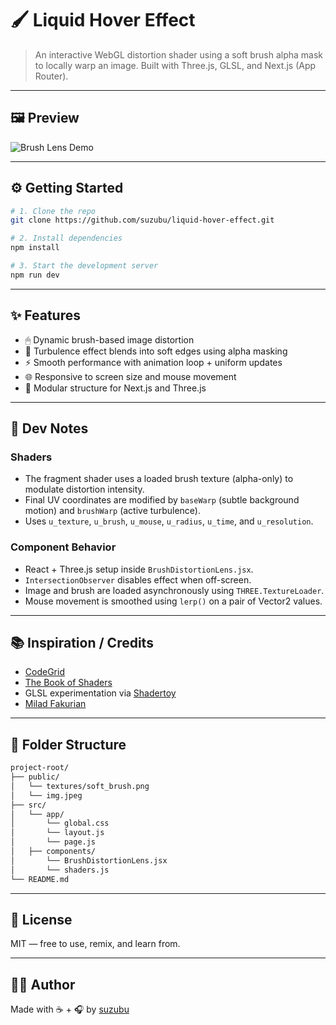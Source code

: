 # 🖌️ Liquid Hover Effect

> An interactive WebGL distortion shader using a soft brush alpha mask to locally warp an image. Built with Three.js, GLSL, and Next.js (App Router).

---

## 🖼 Preview

![Brush Lens Demo](media/brush-lens-preview.gif)

---

## ⚙️ Getting Started

```bash
# 1. Clone the repo
git clone https://github.com/suzubu/liquid-hover-effect.git

# 2. Install dependencies
npm install

# 3. Start the development server
npm run dev
```

---

## ✨ Features

- 🖱 Dynamic brush-based image distortion
- 🎨 Turbulence effect blends into soft edges using alpha masking
- ⚡ Smooth performance with animation loop + uniform updates
- 🌐 Responsive to screen size and mouse movement
- 🧱 Modular structure for Next.js and Three.js

---

## 🧠 Dev Notes

### Shaders
- The fragment shader uses a loaded brush texture (alpha-only) to modulate distortion intensity.
- Final UV coordinates are modified by `baseWarp` (subtle background motion) and `brushWarp` (active turbulence).
- Uses `u_texture`, `u_brush`, `u_mouse`, `u_radius`, `u_time`, and `u_resolution`.

### Component Behavior
- React + Three.js setup inside `BrushDistortionLens.jsx`.
- `IntersectionObserver` disables effect when off-screen.
- Image and brush are loaded asynchronously using `THREE.TextureLoader`.
- Mouse movement is smoothed using `lerp()` on a pair of Vector2 values.

---

## 📚 Inspiration / Credits

- [CodeGrid](https://www.youtube.com/watch?v=aE2cNoyrhZE)
- [The Book of Shaders](https://thebookofshaders.com)
- GLSL experimentation via [Shadertoy](https://shadertoy.com)
- [Milad Fakurian](https://unsplash.com/photos/a-blue-ribbon-curves-through-space-3-QTY22bQGQ)

---

## 📂 Folder Structure

```bash
project-root/
├── public/
│   └── textures/soft_brush.png 
│   └── img.jpeg 
├── src/
│   └── app/
│       └── global.css
│       └── layout.js
│       └── page.js
│   ├── components/
│       └── BrushDistortionLens.jsx
│       └── shaders.js
└── README.md
```

---

## 📜 License

MIT — free to use, remix, and learn from.

---

## 🙋‍♀️ Author

Made with ☕ + 🎧 by [suzubu](https://github.com/suzubu)
